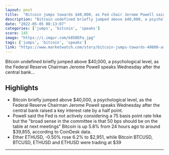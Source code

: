 ```yaml
---
layout: post
title:  "Bitcoin jumps towards $40,000, as Fed chair Jerome Powell said the central bank is not actively considering 75 basis point hike"
description: "Bitcoin undefined briefly jumped above $40,000, a psychological level, as the Federal Reserve Chairman Jerome Powell speaks Wednesday after the central bank..."
date: "2022-05-05 08:13:07"
categories: ['jumps', 'bitcoin', 'speaks']
score: 145
image: "https://i.imgur.com/k85DEPa.jpg"
tags: ['jumps', 'bitcoin', 'speaks']
link: "https://www.marketwatch.com/story/bitcoin-jumps-towards-40000-as-fed-chair-jerome-powell-said-the-central-bank-is-not-actively-considering-75-basis-point-hike-2022-05-04"
---
```


Bitcoin undefined briefly jumped above $40,000, a psychological level, as the Federal Reserve Chairman Jerome Powell speaks Wednesday after the central bank...

## Highlights

- Bitcoin briefly jumped above $40,000, a psychological level, as the Federal Reserve Chairman Jerome Powell speaks Wednesday after the central bank raised a key interest rate by a half point.
- Powell said the Fed is not actively considering a 75 basis point rate hike but the "broad sense in the committee is that 50 bps should be on the table at next meetings" Bitcoin is up 5.8% from 24 hours ago to around $39,855, according to CoinDesk data.
- Ether ETHUSD, -0.50% rose 6.2% to $2,951, while Bitcoin BTCUSD, BTCUSD, ETHUSD and ETHUSD were trading at $39

---
